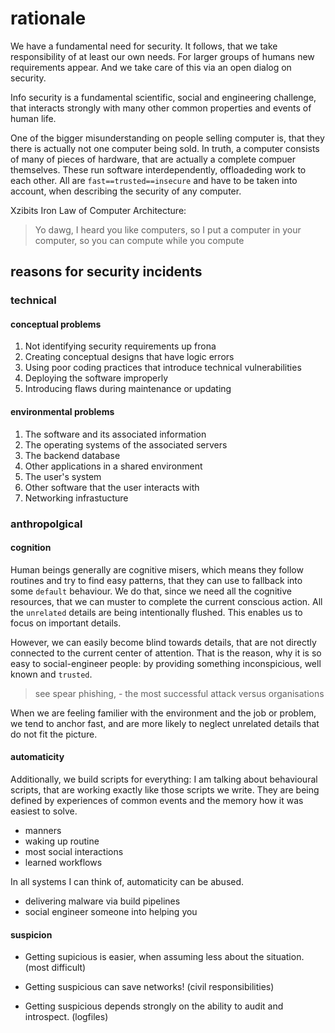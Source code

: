 # rationale

We have a fundamental need for security. It follows, that we take responsibility of at least our own needs. For larger groups of humans new requirements appear. And we take care of this via an open dialog on security.

Info security is a fundamental scientific, social and engineering challenge, that interacts strongly with many other common properties and events of human life. 

One of the bigger misunderstanding on people selling computer is, that they there is actually not one computer being sold. In truth, a computer consists of many of pieces of hardware, that are actually a complete compuer themselves. These run software interdependently, offloadeding work to each other. All are `fast==trusted==insecure` and have to be taken into account, when describing the security of any computer.

Xzibits Iron Law of Computer Architecture:
> Yo dawg, I heard you like computers, so I put a computer in your computer, so you can compute while you compute


## reasons for security incidents
### technical
#### conceptual problems
1. Not identifying security requirements up frona
2. Creating conceptual designs that have logic errors
3. Using poor coding practices that introduce technical vulnerabilities
4. Deploying the software improperly
5. Introducing flaws during maintenance or updating

#### environmental problems
1. The software and its associated information
2. The operating systems of the associated servers
3. The backend database
4. Other applications in a shared environment
5. The user's system
6. Other software that the user interacts with
7. Networking infrastucture

### anthropolgical
#### cognition

Human beings generally are cognitive misers, which means they follow routines and try to find easy patterns, that they can use to fallback into some `default` behaviour. We do that, since we need all the cognitive resources, that we can muster to complete the current conscious action. All the `unrelated` details are being intentionally flushed. This enables us to focus on important details.

However, we can easily become blind towards details, that are not directly connected to the current center of attention. That is the reason, why it is so easy to social-engineer people: by providing something inconspicious, well known and `trusted`. 

>see spear phishing, - the most successful attack versus organisations

When we are feeling familier with the environment and the job or problem, we tend to anchor fast, and are more likely to neglect unrelated details that do not fit the picture.


#### automaticity

Additionally, we build scripts for everything: I am talking about behavioural scripts, that are working exactly like those scripts we write. They are being defined by experiences of common events and the memory how it was easiest to solve. 

- manners
- waking up routine
- most social interactions
- learned workflows

In all systems I can think of, automaticity can be abused. 

- delivering malware via build pipelines
- social engineer someone into helping you


#### suspicion

- Getting supicious is easier, when assuming less about the situation. (most difficult)

- Getting suspicious can save networks! (civil responsibilities)

- Getting suspicious depends strongly on the ability to audit and introspect. (logfiles)

